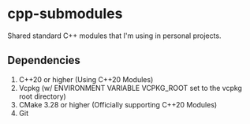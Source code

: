# cpp-submodules
Shared standard C++ modules that I'm using in personal projects.

## Dependencies

1.  C++20 or higher (Using C++20 Modules)
2.  Vcpkg (w/ ENVIRONMENT VARIABLE VCPKG_ROOT set to the vcpkg root directory)
3.  CMake 3.28 or higher (Officially supporting C++20 Modules)
4.  Git
